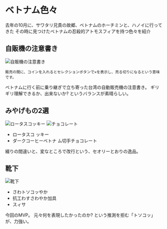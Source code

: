 # ベトナム色々

去年の10月に、サワタリ兄貴の故郷、ベトナムのホーチミンと、ハノイに行ってきた
その時に見つけたベトナムの忍殺的アトモスフィアを持つ色々を紹介

## 自販機の注意書き

![自販機の注意書き](vendor.png)

```
販売の間に、コインを入れるとセレクションボタンで✕を表示し、売る切りになるという意味です。
```

ベトナムに行く前に乗り継ぎで立ち寄った台湾の自動販売機の注意書き。
ギリギリ理解できるか、出来ないか? というバランスが素晴らしい。

## みやげもの2選

![ロータスコッキー](lotus.png)
![チョコレート](chocolate.png)

- ロータスコ ッキー
- ダークコーヒーベトナ
ム切手チョコレート

綴りの間違いと、変なところで改行という、セオリーとおりの逸品。

## 靴下

![靴下](kutushita.png)

- さわトソコッやか
- 抗工わすさわやか加具
- スィサ

今回のMVP。
元々何を表現したかったのか? という推測を拒む「トソコッ」が、力強い。

